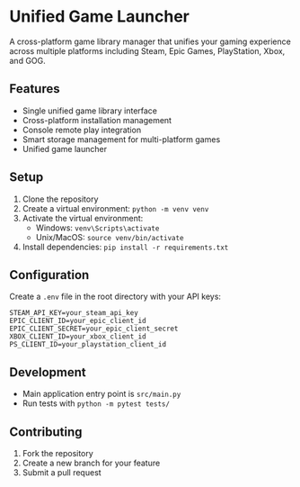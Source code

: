 # Unified Game Launcher

A cross-platform game library manager that unifies your gaming experience across multiple platforms including Steam, Epic Games, PlayStation, Xbox, and GOG.

## Features
- Single unified game library interface
- Cross-platform installation management
- Console remote play integration
- Smart storage management for multi-platform games
- Unified game launcher

## Setup
1. Clone the repository
2. Create a virtual environment: `python -m venv venv`
3. Activate the virtual environment:
   - Windows: `venv\Scripts\activate`
   - Unix/MacOS: `source venv/bin/activate`
4. Install dependencies: `pip install -r requirements.txt`

## Configuration
Create a `.env` file in the root directory with your API keys:
```
STEAM_API_KEY=your_steam_api_key
EPIC_CLIENT_ID=your_epic_client_id
EPIC_CLIENT_SECRET=your_epic_client_secret
XBOX_CLIENT_ID=your_xbox_client_id
PS_CLIENT_ID=your_playstation_client_id
```

## Development
- Main application entry point is `src/main.py`
- Run tests with `python -m pytest tests/`

## Contributing
1. Fork the repository
2. Create a new branch for your feature
3. Submit a pull request